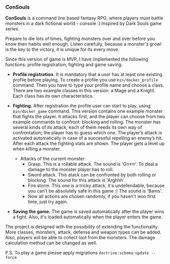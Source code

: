 ### ConSouls

**ConSouls** is a command line based fantasy RPG, where players must battle monsters in a dark fictional world - console :) Inspired by Dark Souls game series.

Prepare to die lots of times, fighting monsters over and over before you know their habits well enough. Listen carefully, because a monster's growl is the key to the victory, it is unique for its every move.

Since this version of game is MVP, I have implemented the following functions: profile registration, fighting and game saving.

- **Profile registration.** It is mandatory that a user has at least one existing profile before playing. To create a profile you use ```bin/docker_profile``` command. Then you have to type your profile name and choose a class. There are two example classes in this version: a Mage and a Knight. Each class has its own characteristics.

- **Fighting.** After registration the profile user can start to play, using ```bin/docker_game``` command. This version contains one example monster that fights the player. It attacks first, and the player can choose from two example commands to confront: blocking and rolling. The monster has several kinds of its attack, each of them needs its own way of confrontation; the player has to guess which one. The player’s attack is activated automatically in case of a successful repelling an enemy’s hit. After each attack the fighting stats are shown. The player gets a level up when killing a monster.
  - Attacks of the current monster:
    - Grasp. This is a rollable attack. The sound is 'Grrrrr'. To deal a damage to the monster player has to roll.
    - Sword attack. This atack can be confronted by both rolling or blocking. The sound for this attack is 'Arghhh'.
    - Fire storm. This one is a tricky attack, it's undefendable, because you can't be absolutely safe in this game :) The sound is 'Bams'.
    - Now all actions are chosen randomly, if you haven't won first time, just try again.

- **Saving the game.** The game is saved automatically after the player wins a fight. Also, it's loaded automatically when the player enters the game.

The project is designed with the possibility of extending the functionality. More classes, monsters, attack, defense and weapon types can be added. Also, players will be able to collect loot from the monsters. The damage calculation method can be changed as well.

P.S. To play a game please apply migrations ```doctrine:schema:update --force```

